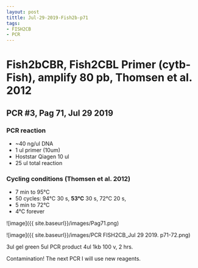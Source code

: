 ```yaml
---
layout: post
tittle: Jul-29-2019-Fish2b-p71
tags:
- FISH2CB
- PCR
---
```

# Fish2bCBR, Fish2CBL Primer (cytb-Fish), amplify **80 pb**, Thomsen et al. 2012
## **PCR #3, Pag 71, Jul 29 2019**

### **PCR reaction**
* ~40 ng/ul DNA
* 1 ul primer (10um)
* Hoststar Qiagen 10 ul
* 25 ul total reaction


### **Cycling conditions (Thomsen et al. 2012)**
- 7 min to 95°C
- 50 cycles:
  94°C 30 s,
  **53°C** 30 s,
  72°C 20 s,
- 5 min to 72°C
- 4°C forever

![image]({{ site.baseurl}}/images/Pag71.png)

![image]({{ site.baseurl}}/images/PCR FISH2CB_Jul 29 2019. p71-72.png)

3ul gel green
5ul PCR product
4ul 1kb
100 v, 2 hrs.

Contamination! The next PCR I will use new reagents.
